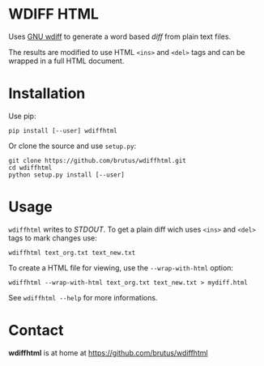 # WDIFF HTML

Uses [GNU wdiff][wdiff] to generate a word based *diff* from plain text files.

The results are modified to use HTML `<ins>` and `<del>` tags and can be
wrapped in a full HTML document.


# Installation

Use pip:

```
pip install [--user] wdiffhtml
```

Or clone the source and use `setup.py`:

```
git clone https://github.com/brutus/wdiffhtml.git
cd wdiffhtml
python setup.py install [--user]
```


# Usage

`wdiffhtml` writes to _STDOUT_. To get a plain diff wich uses `<ins>` and
`<del>` tags to mark changes use:

```
wdiffhtml text_org.txt text_new.txt
```

To create a HTML file for viewing, use the `--wrap-with-html` option:

```
wdiffhtml --wrap-with-html text_org.txt text_new.txt > mydiff.html
```

See `wdiffhtml --help` for more informations.


# Contact

__wdiffhtml__ is at home at https://github.com/brutus/wdiffhtml


[wdiff]: https://www.gnu.org/software/wdiff/wdiff.html

